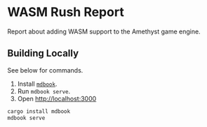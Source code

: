 # WASM Rush Report

Report about adding WASM support to the Amethyst game engine.

## Building Locally

See below for commands.

1. Install [`mdbook`](https://github.com/rust-lang/mdBook).
2. Run `mdbook serve`.
3. Open <http://localhost:3000>

```bash
cargo install mdbook
mdbook serve
```
